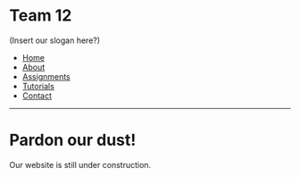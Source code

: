 # Team 12
(Insert our slogan here?)
* [Home](index.md)
* [About](/docs/about.md)
* [Assignments](/docs/assignments.md)
* [Tutorials](/docs/tutorials.md)
* [Contact](/docs/contact.md)

***

# Pardon our dust!
Our website is still under construction.
